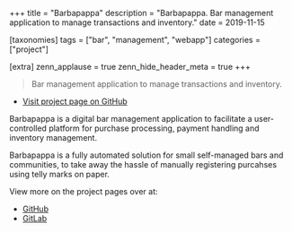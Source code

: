 +++
title = "Barbapappa"
description = "Barbapappa. Bar management application to manage transactions and inventory."
date = 2019-11-15

[taxonomies]
tags = ["bar", "management", "webapp"]
categories = ["project"]

[extra]
zenn_applause = true
zenn_hide_header_meta = true
+++

> Bar management application to manage transactions and inventory.

- [Visit project page on GitHub][github]

Barbapappa is a digital bar management application to facilitate a
user-controlled platform for purchase processing, payment handling and
inventory management.

Barbapappa is a fully automated solution for small self-managed bars and
communities, to take away the hassle of manually registering purcahses using
telly marks on paper.

View more on the project pages over at:

- [GitHub][github]
- [GitLab][gitlab]

[github]: https://github.com/timvisee/barbapappa
[gitlab]: https://gitlab.com/timvisee/barbapappa

